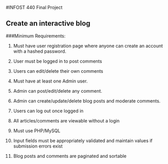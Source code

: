 #INFOST 440 Final Project
## Create an interactive blog

###Minimum Requirements:
1. Must have user registration page where anyone can create an account with a hashed password.
  1. User must be logged in to post comments
  2. Users can edit/delete their own comments

2. Must have at least one Admin user.
  1. Admin can post/edit/delete any comment.
  2. Admin can create/update/delete blog posts and moderate comments.

3. Users can log out once logged in

4. All articles/comments are viewable without a login

5. Must use PHP/MySQL

6. Input fields must be appropriately validated and maintain values if submission errors exist

7. Blog posts and comments are paginated and sortable
